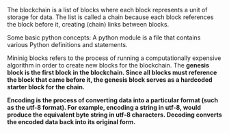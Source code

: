 The blockchain is a list of blocks where each block represents a unit of storage for data. The list is called a chain because each block references the block before it, creating (chain) links between blocks.

Some basic python concepts:
A python module is a file that contains various Python definitions and statements. 

Mininig blocks refers to the process of running a computationally expensive algorithm in order to create new blocks for the blockchain. 
The <b>genesis block<b> is the first block in the blockchain. Since all blocks must reference the block that came before it, the genesis block serves as a hardcoded starter block for the chain. 

Encoding is the process of converting data into a particular format (such as the utf-8 format). For example, encoding a string in utf-8, would produce the equivalent byte string in utf-8 characters. Decoding converts the encoded data back into its original form.

